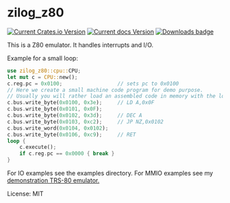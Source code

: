 # zilog_z80

[![Current Crates.io Version](https://img.shields.io/crates/v/zilog_z80.svg)](https://crates.io/crates/zilog_z80)
[![Current docs Version](https://docs.rs/zilog_z80/badge.svg)](https://docs.rs/zilog_z80)
[![Downloads badge](https://img.shields.io/crates/d/zilog_z80.svg)](https://crates.io/crates/zilog_z80)

This is a Z80 emulator.
It handles interrupts and I/O.

Example for a small loop:
```rust
use zilog_z80::cpu::CPU;
let mut c = CPU::new();
c.reg.pc = 0x0100;                  // sets pc to 0x0100
// Here we create a small machine code program for demo purpose.
// Usually you will rather load an assembled code in memory with the load_bin function.
c.bus.write_byte(0x0100, 0x3e);     // LD A,0x0F
c.bus.write_byte(0x0101, 0x0F);
c.bus.write_byte(0x0102, 0x3d);     // DEC A
c.bus.write_byte(0x0103, 0xc2);     // JP NZ,0x0102
c.bus.write_word(0x0104, 0x0102);
c.bus.write_byte(0x0106, 0xc9);     // RET
loop {
    c.execute();
    if c.reg.pc == 0x0000 { break }
}
```

 For IO examples see the examples directory. For MMIO examples see my [demonstration TRS-80 emulator.](https://github.com/nicolasbauw/TRS-80)

License: MIT

